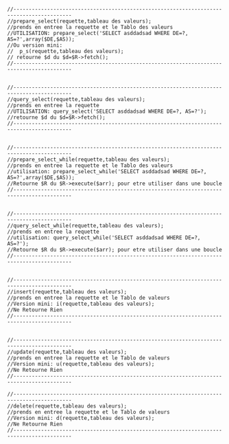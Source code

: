 	//-----------------------------------------------------------------------------------------
	//prepare_select(requette,tableau des valeurs);
	//prends en entree la requette et le Tablo des valeurs
	//UTILISATION: prepare_select('SELECT asddadsad WHERE DE=?, AS=?',array($DE,$AS));
	//Ou version mini:
	//	p_s(requette,tableau des valeurs);
	// retourne $d du $d=$R->fetch();
	//-----------------------------------------------------------------------------------------
	
	
	//-----------------------------------------------------------------------------------------
	//query_select(requette,tableau des valeurs);
	//prends en entree la requette 
	//UTILISATION: query_select('SELECT asddadsad WHERE DE=?, AS=?');
	//retourne $d du $d=$R->fetch();
	//-----------------------------------------------------------------------------------------
	
	
	//-----------------------------------------------------------------------------------------
	//prepare_select_while(requette,tableau des valeurs);
	//prends en entree la requette et le Tablo des valeurs
	//utilisation: prepare_select_while('SELECT asddadsad WHERE DE=?, AS=?',array($DE,$AS));
	//Retourne $R du $R->execute($arr); pour etre utiliser dans une boucle
	//-----------------------------------------------------------------------------------------
	
	
	//-----------------------------------------------------------------------------------------
	//query_select_while(requette,tableau des valeurs);
	//prends en entree la requette 
	//utilisation: query_select_while('SELECT asddadsad WHERE DE=?, AS=?');
	//Retourne $R du $R->execute($arr); pour etre utiliser dans une boucle
	//-----------------------------------------------------------------------------------------
	
	
	//-----------------------------------------------------------------------------------------
	//insert(requette,tableau des valeurs);
	//prends en entree la requette et le Tablo de valeurs
	//Version mini: i(requette,tableau des valeurs);
	//Ne Retourne Rien
	//-----------------------------------------------------------------------------------------
	
	
	//-----------------------------------------------------------------------------------------
	//update(requette,tableau des valeurs);
	//prends en entree la requette et le Tablo de valeurs
	//Version mini: u(requette,tableau des valeurs);
	//Ne Retourne Rien
	//-----------------------------------------------------------------------------------------	

	//-----------------------------------------------------------------------------------------
	//delete(requette,tableau des valeurs);
	//prends en entree la requette et le Tablo de valeurs
	//Version mini: d(requette,tableau des valeurs);
	//Ne Retourne Rien
	//-----------------------------------------------------------------------------------------
